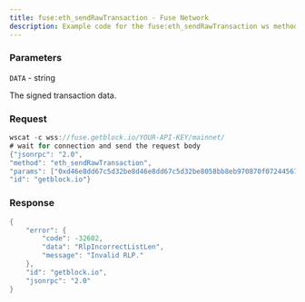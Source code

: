 ```yaml
---
title: fuse:eth_sendRawTransaction - Fuse Network
description: Example code for the fuse:eth_sendRawTransaction ws method. Сomplete guide on how to use fuse:eth_sendRawTransaction ws in GetBlock.io Web3 documentation.
---
```


### Parameters


`DATA` - string

The signed transaction data.

### Request

``` java
wscat -c wss://fuse.getblock.io/YOUR-API-KEY/mainnet/ 
# wait for connection and send the request body 
{"jsonrpc": "2.0",
"method": "eth_sendRawTransaction",
"params": ["0xd46e8dd67c5d32be8d46e8dd67c5d32be8058bb8eb970870f072445675058bb8eb970870f072445675"],
"id": "getblock.io"}
```

###  Response

``` java
{
    "error": {
        "code": -32602,
        "data": "RlpIncorrectListLen",
        "message": "Invalid RLP."
    },
    "id": "getblock.io",
    "jsonrpc": "2.0"
}
```


